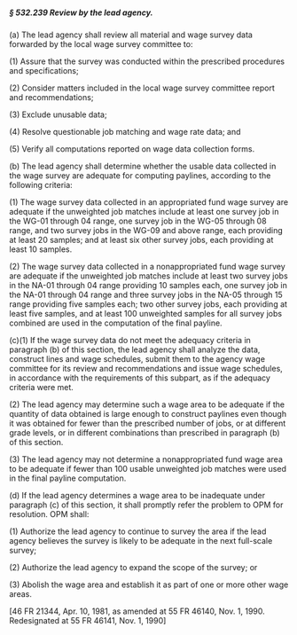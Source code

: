 ##### § 532.239 Review by the lead agency. #####

(a) The lead agency shall review all material and wage survey data forwarded by the local wage survey committee to:

(1) Assure that the survey was conducted within the prescribed procedures and specifications;

(2) Consider matters included in the local wage survey committee report and recommendations;

(3) Exclude unusable data;

(4) Resolve questionable job matching and wage rate data; and

(5) Verify all computations reported on wage data collection forms.

(b) The lead agency shall determine whether the usable data collected in the wage survey are adequate for computing paylines, according to the following criteria:

(1) The wage survey data collected in an appropriated fund wage survey are adequate if the unweighted job matches include at least one survey job in the WG-01 through 04 range, one survey job in the WG-05 through 08 range, and two survey jobs in the WG-09 and above range, each providing at least 20 samples; and at least six other survey jobs, each providing at least 10 samples.

(2) The wage survey data collected in a nonappropriated fund wage survey are adequate if the unweighted job matches include at least two survey jobs in the NA-01 through 04 range providing 10 samples each, one survey job in the NA-01 through 04 range and three survey jobs in the NA-05 through 15 range providing five samples each; two other survey jobs, each providing at least five samples, and at least 100 unweighted samples for all survey jobs combined are used in the computation of the final payline.

(c)(1) If the wage survey data do not meet the adequacy criteria in paragraph (b) of this section, the lead agency shall analyze the data, construct lines and wage schedules, submit them to the agency wage committee for its review and recommendations and issue wage schedules, in accordance with the requirements of this subpart, as if the adequacy criteria were met.

(2) The lead agency may determine such a wage area to be adequate if the quantity of data obtained is large enough to construct paylines even though it was obtained for fewer than the prescribed number of jobs, or at different grade levels, or in different combinations than prescribed in paragraph (b) of this section.

(3) The lead agency may not determine a nonappropriated fund wage area to be adequate if fewer than 100 usable unweighted job matches were used in the final payline computation.

(d) If the lead agency determines a wage area to be inadequate under paragraph (c) of this section, it shall promptly refer the problem to OPM for resolution. OPM shall:

(1) Authorize the lead agency to continue to survey the area if the lead agency believes the survey is likely to be adequate in the next full-scale survey;

(2) Authorize the lead agency to expand the scope of the survey; or

(3) Abolish the wage area and establish it as part of one or more other wage areas.

[46 FR 21344, Apr. 10, 1981, as amended at 55 FR 46140, Nov. 1, 1990. Redesignated at 55 FR 46141, Nov. 1, 1990]